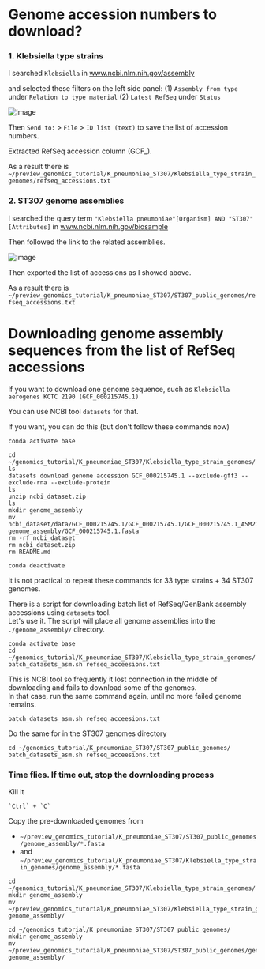 # Genome accession numbers to download?

### 1. Klebsiella type strains

I searched `Klebsiella` in www.ncbi.nlm.nih.gov/assembly

and selected these filters on the left side panel: (1) `Assembly from type` under `Relation to type material`  (2) `Latest RefSeq` under `Status` 

![image](https://user-images.githubusercontent.com/49987638/144380631-235190b6-c6cb-4cc5-bdc3-dc731976262f.png)

Then `Send to:` > `File` > `ID list (text)` to save the list of accession numbers.

Extracted RefSeq accession column (GCF_).

As a result there is `~/preview_genomics_tutorial/K_pneumoniae_ST307/Klebsiella_type_strain_genomes/refseq_accessions.txt`


### 2. ST307 genome assemblies

I searched the query term `"Klebsiella pneumoniae"[Organism] AND "ST307"[Attributes]` in www.ncbi.nlm.nih.gov/biosample

Then followed the link to the related assemblies.

![image](https://user-images.githubusercontent.com/49987638/144381586-d152aaae-04e3-4a05-a68a-25a260d30852.png)

Then exported the list of accessions as I showed above.

As a result there is `~/preview_genomics_tutorial/K_pneumoniae_ST307/ST307_public_genomes/refseq_accessions.txt`



# Downloading genome assembly sequences from the list of RefSeq accessions

If you want to download one genome sequence, such as `Klebsiella aerogenes KCTC 2190 (GCF_000215745.1)`

You can use NCBI tool `datasets` for that.

If you want, you can do this (but don't follow these commands now)
```
conda activate base

cd ~/genomics_tutorial/K_pneumoniae_ST307/Klebsiella_type_strain_genomes/
ls
datasets download genome accession GCF_000215745.1 --exclude-gff3 --exclude-rna --exclude-protein
ls
unzip ncbi_dataset.zip
ls
mkdir genome_assembly
mv ncbi_dataset/data/GCF_000215745.1/GCF_000215745.1/GCF_000215745.1_ASM21574v1_genomic.fna genome_assembly/GCF_000215745.1.fasta
rm -rf ncbi_dataset
rm ncbi_dataset.zip
rm README.md

conda deactivate
```

It is not practical to repeat these commands for 33 type strains + 34 ST307 genomes.

There is a script for downloading batch list of RefSeq/GenBank assembly accessions using `datasets` tool.\
Let's use it. The script will place all genome assemblies into the `./genome_assembly/` directory.

```
conda activate base
cd ~/genomics_tutorial/K_pneumoniae_ST307/Klebsiella_type_strain_genomes/
batch_datasets_asm.sh refseq_acceesions.txt
```

This is NCBI tool so frequently it lost connection in the middle of downloading and fails to download some of the genomes.\
In that case, run the same command again, until no more failed genome remains.
```
batch_datasets_asm.sh refseq_acceesions.txt
```

Do the same for in the ST307 genomes directory
```
cd ~/genomics_tutorial/K_pneumoniae_ST307/ST307_public_genomes/
batch_datasets_asm.sh refseq_acceesions.txt
```


### Time flies. If time out, stop the downloading process 
Kill it
```
`Ctrl` + `C`
```

Copy the pre-downloaded genomes from 
- `~/preview_genomics_tutorial/K_pneumoniae_ST307/ST307_public_genomes/genome_assembly/*.fasta`
- and `~/preview_genomics_tutorial/K_pneumoniae_ST307/Klebsiella_type_strain_genomes/genome_assembly/*.fasta`

```
cd ~/genomics_tutorial/K_pneumoniae_ST307/Klebsiella_type_strain_genomes/
mkdir genome_assembly
mv ~/preview_genomics_tutorial/K_pneumoniae_ST307/Klebsiella_type_strain_genomes/genome_assembly/*.fasta genome_assembly/

cd ~/genomics_tutorial/K_pneumoniae_ST307/ST307_public_genomes/
mkdir genome_assembly
mv ~/preview_genomics_tutorial/K_pneumoniae_ST307/ST307_public_genomes/genome_assembly/*.fasta genome_assembly/
```
